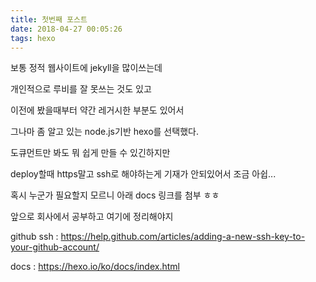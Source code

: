 ```yaml
---
title: 첫번째 포스트
date: 2018-04-27 00:05:26
tags: hexo
---
```


보통 정적 웹사이트에 jekyll을 많이쓰는데

개인적으로 루비를 잘 못쓰는 것도 있고

이전에 봤을때부터 약간 레거시한 부분도 있어서

그나마 좀 알고 있는 node.js기반 hexo를 선택했다.

도큐먼트만 봐도 뭐 쉽게 만들 수 있긴하지만

deploy할때 https말고 ssh로 해야하는게 기재가 안되있어서 조금 아쉽...

혹시 누군가 필요할지 모르니 아래 docs 링크를 첨부 ㅎㅎ

앞으로 회사에서 공부하고 여기에 정리해야지



github ssh : https://help.github.com/articles/adding-a-new-ssh-key-to-your-github-account/

docs : https://hexo.io/ko/docs/index.html


